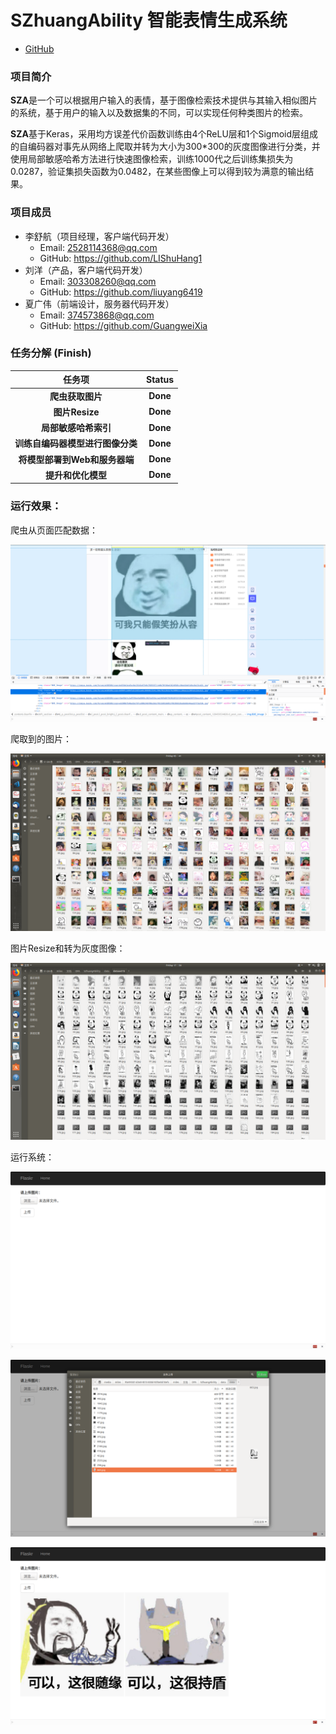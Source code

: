 # SZhuangAbility 智能表情生成系统

- [GitHub](https://github.com/liuyang6419/SZhuangAbility)

### 项目简介

**SZA**是一个可以根据用户输入的表情，基于图像检索技术提供与其输入相似图片的系统，基于用户的输入以及数据集的不同，可以实现任何种类图片的检索。

**SZA**基于Keras，采用均方误差代价函数训练由4个ReLU层和1个Sigmoid层组成的自编码器对事先从网络上爬取并转为大小为300*300的灰度图像进行分类，并使用局部敏感哈希方法进行快速图像检索，训练1000代之后训练集损失为0.0287，验证集损失函数为0.0482，在某些图像上可以得到较为满意的输出结果。

### 项目成员

- 李舒航（项目经理，客户端代码开发）
  - Email: 2528114368@qq.com
  - GitHub: https://github.com/LIShuHang1
- 刘洋（产品，客户端代码开发）
  - Email: 303308260@qq.com
  - GitHub: https://github.com/liuyang6419
- 夏广伟（前端设计，服务器代码开发）
  - Email: 374573868@qq.com
  - GitHub: https://github.com/GuangweiXia

### **任务分解 (Finish)**

|              任务项              |  Status  |
| :------------------------------: | :------: |
|         **爬虫获取图片**         | **Done** |
|          **图片Resize**          | **Done** |
|       **局部敏感哈希索引**       | **Done** |
| **训练自编码器模型进行图像分类** | **Done** |
|  **将模型部署到Web和服务器端**   | **Done** |
|        **提升和优化模型**        | **Done** |

### 运行效果：

爬虫从页面匹配数据：

![results](result/Spider_example.png)

爬取到的图片：

![img](result/images.png)

图片Resize和转为灰度图像：

![4](result/4.png)

运行系统：

![1](result/0.png)

![2](result/1.png)

![1](result/2.png)